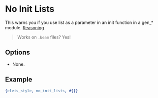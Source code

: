 # No Init Lists

This warns you if you use list as a parameter in an init function in a gen_* module.
[Reasoning](https://erlangforums.com/t/args-in-gen-init-1/3169/4?u=elbrujohalcon)

> Works on `.beam` files? Yes!

## Options

- None.

## Example

```erlang
{elvis_style, no_init_lists, #{}}
```
